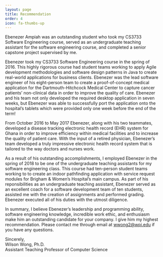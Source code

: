 ```yaml
---
layout: page
title: Recommendation
order: 4
icon: fa-thumbs-up
---
```

Ebenezer Ampiah was an outstanding student who took my CS3733 Software Engineering course, served as an undergraduate teaching assistant for the software engineering course, and completed a senior capstone project supervised by me. 
 
Ebenezer took my CS3733 Software Engineering course in the spring of 2016. This highly rigorous course had student teams working to apply Agile development methodologies and software design patterns in Java to create real-world applications for  business clients. Ebenezer was the lead software engineer of his eight-person team to create a proof-of-concept medical application for the Dartmouth-Hitchcock Medical Center to capture cancer patients’ non-clinical data in order to improve the quality of care. Ebenezer and his team not only developed the required desktop application in seven weeks, but Ebenezer was able to successfully port the application onto the hospital’s tablets which were provided only one week before the end of the term! 
 
From October 2016 to May 2017 Ebenezer, along with his two teammates, developed a disease tracking electronic health record (EHR) system for Ghana in order to improve efficiency within medical facilities and to increase the quality of patient care. With the input of a retired physician, Ebenezer’s team developed a truly impressive electronic health record system that is tailored to the way doctors and nurses work.  
 
As a result of his outstanding accomplishments, I employed Ebenezer in the spring of 2018 to be one of the undergraduate teaching assistants for my software engineering class. This course had ten-person student teams working  to to create an indoor pathfinding application with service request modules for Brigham & Women’s Hospital’s main campus. As part of his reponsibilities as an undergraduate teaching assistant, Ebenezer served as an excellent coach for a software development team of ten students, assisted me with the creation of assignments and performed grading. Ebenezer executed all of his duties with the utmost diligence. 
 
In summary, I believe Ebenezer’s leadership and programming ability, software engineering knowledge, incredible work ethic, and enthusiasm make him an outstanding candidate for your company. I give him my highest recommendation. Please contact me through email at wwong2@wpi.edu if you have any questions. 
 
Sincerely,<br>
Wilson Wong, Ph.D. <br>
Assistant Teaching Professor of Computer Science 
